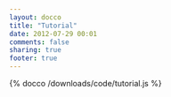 ```yaml
---
layout: docco
title: "Tutorial"
date: 2012-07-29 00:01
comments: false
sharing: true
footer: true
---
```


{% docco /downloads/code/tutorial.js %}
